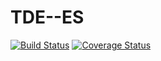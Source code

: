# TDE--ES
[![Build Status](https://travis-ci.org/adrianohunter/TDE--ES.svg?branch=master)](https://travis-ci.org/adrianohunter/TDE--ES)
[![Coverage Status](https://coveralls.io/repos/github/adrianohunter/TDE--ES/badge.svg?branch=master)](https://coveralls.io/github/adrianohunter/TDE--ES?branch=master)
